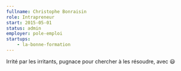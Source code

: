```yaml
---
fullname: Christophe Bonraisin
role: Intrapreneur
start: 2015-05-01
status: admin
employer: pole-emploi
startups:
    - la-bonne-formation
---
```


Irrité par les irritants, pugnace pour chercher à les résoudre, avec 😃
